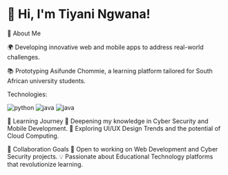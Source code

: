 
# 👋 Hi, I'm Tiyani Ngwana!


🌟 About Me

🌍 Developing innovative web and mobile apps to address real-world challenges.

📚 Prototyping Asifunde Chommie, a learning platform tailored for South African university students.

Technologies:

![python](https://github.com/user-attachments/assets/091f21a5-b476-473c-b616-27a450e75f0a)
![java](https://github.com/user-attachments/assets/3563d080-6c46-49a0-873b-8be91069fa62)
![java](https://github.com/user-attachments/assets/e192948c-e3cd-4311-94fe-6a2b3ecc724b)





🌱 Learning Journey
🔐 Deepening my knowledge in Cyber Security and Mobile Development.
🎨 Exploring UI/UX Design Trends and the potential of Cloud Computing.

👯 Collaboration Goals
🤝 Open to working on Web Development and Cyber Security projects.
💡 Passionate about Educational Technology platforms that revolutionize learning.

<!--
**ngwanatiyani/ngwanatiyani** is a ✨ _special_ ✨ repository because its `README.md` (this file) appears on your GitHub profile.


-->
